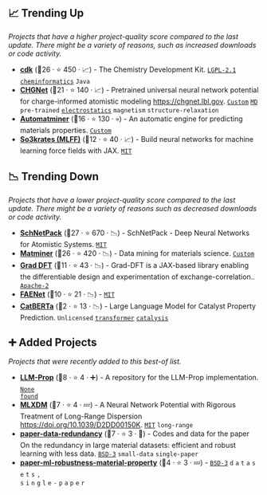 ## 📈 Trending Up

_Projects that have a higher project-quality score compared to the last update. There might be a variety of reasons, such as increased downloads or code activity._

- <b><a href="https://github.com/cdk/cdk">cdk</a></b> (🥇26 ·  ⭐ 450 · 📈) - The Chemistry Development Kit. <code><a href="https://tldrlegal.com/search?q=LGPL-2.1">LGPL-2.1</a></code> <a href="https://en.wikipedia.org/wiki/Cheminformatics"><code>cheminformatics</code></a> <code>Java</code>
- <b><a href="https://github.com/CederGroupHub/chgnet">CHGNet</a></b> (🥇21 ·  ⭐ 140 · 📈) - Pretrained universal neural network potential for charge-informed atomistic modeling https://chgnet.lbl.gov. <code><a href="https://github.com/CederGroupHub/chgnet/blob/main/LICENSE">Custom</a></code> <a href="https://en.wikipedia.org/wiki/Molecular_dynamics"><code>MD</code></a> <code>pre-trained</code> <a href="https://en.wikipedia.org/wiki/Electrostatics"><code>electrostatics</code></a> <code>magnetism</code> <code>structure-relaxation</code>
- <b><a href="https://github.com/hackingmaterials/automatminer">Automatminer</a></b> (🥈16 ·  ⭐ 130 · 💀) - An automatic engine for predicting materials properties. <code><a href="https://github.com/hackingmaterials/automatminer/blob/main/LICENSE">Custom</a></code>
- <b><a href="https://github.com/thorben-frank/mlff">So3krates (MLFF)</a></b> (🥈12 ·  ⭐ 40 · 📈) - Build neural networks for machine learning force fields with JAX. <code><a href="http://bit.ly/34MBwT8">MIT</a></code>

## 📉 Trending Down

_Projects that have a lower project-quality score compared to the last update. There might be a variety of reasons such as decreased downloads or code activity._

- <b><a href="https://github.com/atomistic-machine-learning/schnetpack">SchNetPack</a></b> (🥇27 ·  ⭐ 670 · 📉) - SchNetPack - Deep Neural Networks for Atomistic Systems. <code><a href="http://bit.ly/34MBwT8">MIT</a></code>
- <b><a href="https://github.com/hackingmaterials/matminer">Matminer</a></b> (🥇26 ·  ⭐ 420 · 📉) - Data mining for materials science. <code><a href="https://github.com/hackingmaterials/matminer/blob/main/LICENSE">Custom</a></code>
- <b><a href="https://github.com/XanaduAI/GradDFT">Grad DFT</a></b> (🥈11 ·  ⭐ 43 · 📉) - Grad-DFT is a JAX-based library enabling the differentiable design and experimentation of exchange-correlation.. <code><a href="http://bit.ly/3nYMfla">Apache-2</a></code>
- <b><a href="https://github.com/vict0rsch/faenet">FAENet</a></b> (🥈10 ·  ⭐ 21 · 📉) -  <code><a href="http://bit.ly/34MBwT8">MIT</a></code>
- <b><a href="https://github.com/hoon-ock/CatBERTa">CatBERTa</a></b> (🥉2 ·  ⭐ 13 · 📉) - Large Language Model for Catalyst Property Prediction. <code>Unlicensed</code> <a href="https://en.wikipedia.org/wiki/Transformer_(machine_learning_model)"><code>transformer</code></a> <a href="https://en.wikipedia.org/wiki/Catalysis"><code>catalysis</code></a>

## ➕ Added Projects

_Projects that were recently added to this best-of list._

- <b><a href="https://github.com/vertaix/LLM-Prop">LLM-Prop</a></b> (🥉8 ·  ⭐ 4 · ➕) - A repository for the LLM-Prop implementation. <code><a href="https://tldrlegal.com/search?q=None%20found">None found</a></code>
- <b><a href="https://github.com/RowleyGroup/MLXDM">MLXDM</a></b> (🥉7 ·  ⭐ 4 · 💤) - A Neural Network Potential with Rigorous Treatment of Long-Range Dispersion https://doi.org/10.1039/D2DD00150K. <code><a href="http://bit.ly/34MBwT8">MIT</a></code> <code>long-range</code>
- <b><a href="https://github.com/mathsphy/paper-data-redundancy">paper-data-redundancy</a></b> (🥉7 ·  ⭐ 3 · 🐣) - Codes and data for the paper On the redundancy in large material datasets: efficient and robust learning with less data. <code><a href="http://bit.ly/3aKzpTv">BSD-3</a></code> <code>small-data</code> <code>single-paper</code>
- <b><a href="https://github.com/mathsphy/paper-ml-robustness-material-property">paper-ml-robustness-material-property</a></b> (🥉4 ·  ⭐ 3 · 💤) -  <code><a href="http://bit.ly/3aKzpTv">BSD-3</a></code> <code>d</code> <code>a</code> <code>t</code> <code>a</code> <code>s</code> <code>e</code> <code>t</code> <code>s</code> <code>,</code> <code> </code> <code>s</code> <code>i</code> <code>n</code> <code>g</code> <code>l</code> <code>e</code> <code>-</code> <code>p</code> <code>a</code> <code>p</code> <code>e</code> <code>r</code>

